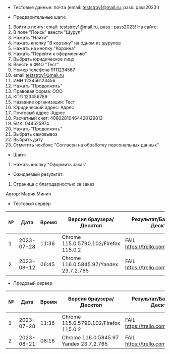 * Тестовые данные:
почта (email: teststroy1@mail.ru, pass:  pass2023!)

* Предварительные шаги:
1. Войти в почту: email: teststroy1@mail.ru, pass : pass2023!
На сайте:
2. В поле "Поиск" ввести "Шуруп"
3. Нажать "Найти"
4. Нажать кнопку "В корзину" на одном из шурупов
5. Нажать на кнопку "Корзина"
6. Нажать "Перейти к оформлению"
7. Выбрать юридическое лицо
8. Ввести в ФИО "Тест"
9. Номер телефона 9111234567
10. email:teststroy1@mail.ru
11. ИНН 123456123456
12. Нажать "Продолжить"
13. Правовая форма: ООО
14. КПП 123456789
15. Название организации: Тест
16. Юридический адрес: Адрес
17. Почтовый адрес :Адрес
18. Расчетный счет: 40802810464420129813
19. БИК: 044525974
20. Нажать "Продолжить"
21. Выбрать самовывоз
22. Выбрать дату
23. Отметить чекбокс "Согласен на обработку персональных данных"

* Шаги:
1. Нажать кнопку "Оформить заказ"


* Ожидаемый результат:
1. Страница с благодарностью за заказ


Автор: Мария Минич

* Тестовый сервер 


|  №  | Дата       | Время |           Версия браузера/Десктоп          |        Результат/Баг в Трелло Десктоп    |             Версия браузера и ОС Тач      |           Результат/Баг в Трелло Тач          |  Дата Релиза  |  Имя   |
| --- | ---------- | ----- |-------------------------------------| ---------------------------------- | ---------------------------------- | ---------------------------------- | ------| ------  |
| 1   | 2023-07-28 | 11:36 |Chrome 115.0.5790.102/Firefox 115.0.2 | FAIL https://trello.com/c/0VssmyaG | Safari                             | FAIL https://trello.com/c/0VssmyaG  | 04.07 | Мария  |
| 2   | 2023-08-12 | 06:45 |Chrome 116.0.5845.97/Yandex 23.7.2.765| FAIL https://trello.com/c/0VssmyaG | Chrome 116.0.5845.97               | FAIL https://trello.com/c/0VssmyaG | 13.08 | Сабина  |

* Продовый сервер


|  №  | Дата       | Время |           Версия браузера/Десктоп          |        Результат/Баг в Трелло Десктоп    |             Версия браузера и ОС Тач      |           Результат/Баг в Трелло Тач          |  Дата Релиза  |  Имя   |
| --- | ---------- | ----- |-------------------------------------| ---------------------------------- | ---------------------------------- | ---------------------------------- | ------| ------  |
| 1   | 2023-07-28 | 11:36 |Chrome 115.0.5790.102/Firefox 115.0.2 | FAIL https://trello.com/c/0VssmyaG | Safari                             | FAIL https://trello.com/c/0VssmyaG  | 04.07 | Мария  |
| 2   | 2023-08-21 | 08:18 |Chrome 116.0.5845.97 Yandex 23.7.2.765| FAIL https://trello.com/c/0VssmyaG | Chrome 116.0.5845.97               | FAIL https://trello.com/c/0VssmyaG | 13.08 | Сабина  |

